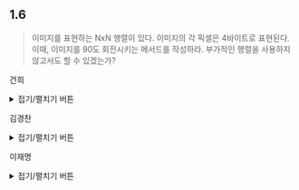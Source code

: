## 1.6

> 이미지를 표현하는 NxN 행렬이 있다. 이미지의 각 픽셀은 4바이트로 표현된다.
> 이때, 이미지를 90도 회전시키는 메서드를 작성하라. 
> 부가적인 행렬을 사용하지 않고서도 할 수 있겠는가?

건희
<details>
<summary>접기/펼치기 버튼</summary>


``` c
  
#include <stdio.h>

#define MAX 10

int arr[MAX][MAX] = {0, };

// 출력 함수
void print()
{
	printf("======print matrix======\n");
	for (int i = 0; i < MAX; i++)
	{
		for (int j = 0; j < MAX; j++)
			printf("%3d ", arr[i][j]);
		printf("\n");
	}
	printf("======  END  ======\n");
}
// 회전 함수
void rotate()
{
	for (int i = 0; i < MAX / 2; i++)
	{
		for (int j = i; j < MAX - 1 - i; j++)
		{
			int temp = arr[i][j];
			arr[i][j] = arr[MAX - 1 - j][i];
			arr[MAX - 1 - j][i] = arr[MAX - 1 - i][MAX - 1 - j];
			arr[MAX - 1 - i][MAX - 1 - j] = arr[j][MAX - 1 - i];
			arr[j][MAX - 1 - i] = temp;
		}
	}
}

int main()
{
	int n = 1;

	for (int i = 0; i < MAX; i++)
		for (int j = 0; j < MAX; j++)
			arr[i][j] = n++;

	print();
	rotate();
	print();
}


```


</details>
	
	
	
김경찬
<details>
<summary>접기/펼치기 버튼</summary>  

### 개념:
1. 임시로 상우 값을 저장해둔다.
2. 상우에 상좌 값을 대입한다.
3. 상좌에 하좌 값을 대입한다.
4. 하좌에 하우 값을 대입한다.
5. 하우에 1번에서 저장한 값을 대입한다.

열은 N-1 까지 반복하고  
행은 N/2 까지 반복한다.
 
``` javascript
const problem = [
  ["1", "2", "3", "4", "5"],
  ["1", "2", "3", "4", "5"],
  ["1", "2", "3", "4", "5"],
  ["1", "2", "3", "4", "5"],
  ["1", "2", "3", "4", "5"],
];
const rotate = (image) => {
  const nNum = image.length - 1;
  let temp = "";
  image.some((row, rowIdx) => {
    if (rowIdx >= 2) return true;
    row.some((col, colIdx) => {
      if (colIdx >= rowIdx) {
        if (colIdx > nNum - rowIdx - 1) return true;
        temp = image[colIdx][nNum - rowIdx];
        image[colIdx][nNum - rowIdx] = image[rowIdx][colIdx]; // 1
        image[rowIdx][colIdx] = image[nNum - colIdx][rowIdx];
        image[nNum - colIdx][rowIdx] = image[nNum - rowIdx][nNum - colIdx];
        image[nNum - rowIdx][nNum - colIdx] = temp;
      }
    });
  });
};
rotate(problem);
console.log(problem);
```
</details>

이재명
<details>
<summary>접기/펼치기 버튼</summary>
	
아이디어
------
![예시 그림](https://i.postimg.cc/0jg1rg0H/table.png)
	
그림에서 알 수 있듯이,
- N이 짝수일 때는 0 ≤ 행 < N/2, 0 ≤ 열 < N/2에 해당하는 왼쪽-위 4사분면에 대해서 대응하는 4개의 셀을 회전시키면 된다.
- N이 홀수일 때는 0 ≤ 행 ≤ N/2, 0 ≤ 열 < N/2에 해당하는 왼쪽-위 4사분면에 대해서 대응하는 4개의 셀을 회전시키면 된다.
	
구현
------
- 언어: Modern C++ (C++11 이상)

``` C++
#include <cstdint>
using namespace std;

inline void rotate_cell(int32_t *const arr, const unsigned int n, const unsigned int row, const unsigned int col)
{
    unsigned int cr = row, cc = col;
    const int32_t backup = arr[row * n + col];

    for ( int i = 0; i < 3; ++i )
    {
        const unsigned int nr = n - 1 - cc, nc = cr;
        arr[cr * n + cc] = arr[nr * n + nc];
        cr = nr, cc = nc;
    }

    arr[cr * n + cc] = backup;
}

void rotate(int32_t *const arr, const unsigned int n)
{
    const unsigned int n_half = n >> 1, n_odd = n & 1;
    
    if ( n_odd )
    {
        for ( unsigned int r = 0; r <= n_half; ++r )
        {
            for ( unsigned int c = 0; c < n_half; ++c )
            {
                rotate_cell(arr, n, r, c);
            }
        }
    }
    else
    {
        for ( unsigned int r = 0; r < n_half; ++r )
        {
            for ( unsigned int c = 0; c < n_half; ++c )
            {
                rotate_cell(arr, n, r, c);
            }
        }
    }
}
```
</details>

